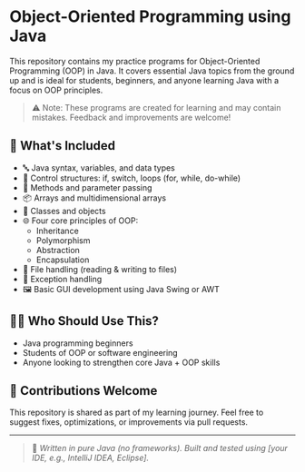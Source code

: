 # Object-Oriented Programming using Java

This repository contains my practice programs for Object-Oriented Programming (OOP) in Java. It covers essential Java topics from the ground up and is ideal for students, beginners, and anyone learning Java with a focus on OOP principles.

> ⚠️ Note: These programs are created for learning and may contain mistakes. Feedback and improvements are welcome!

## 🔹 What's Included

- 🔤 Java syntax, variables, and data types  
- 🔁 Control structures: if, switch, loops (for, while, do-while)  
- 🧮 Methods and parameter passing  
- 📦 Arrays and multidimensional arrays  
- 🧱 Classes and objects  
- 🌐 Four core principles of OOP:
  - Inheritance
  - Polymorphism
  - Abstraction
  - Encapsulation  
- 📂 File handling (reading & writing to files)  
- 🧰 Exception handling  
- 🖼️ Basic GUI development using Java Swing or AWT  

## 👨‍🎓 Who Should Use This?

- Java programming beginners  
- Students of OOP or software engineering  
- Anyone looking to strengthen core Java + OOP skills  

## 💬 Contributions Welcome

This repository is shared as part of my learning journey. Feel free to suggest fixes, optimizations, or improvements via pull requests.

---

> 📌 *Written in pure Java (no frameworks). Built and tested using [your IDE, e.g., IntelliJ IDEA, Eclipse].*

